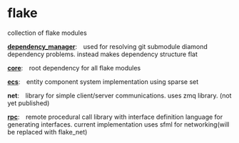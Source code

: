 # flake
collection of flake modules

<b>[dependency_manager](https://github.com/NightJolt/flake_dependency_manager)</b><span>:&emsp;used for resolving git submodule diamond dependency problems. instead makes dependency structure flat</span>

<b>[core](https://github.com/NightJolt/flake_core)</b><span>:&emsp;root dependency for all flake modules</span>

<b>[ecs](https://github.com/NightJolt/flake_ecs)</b><span>:&emsp;entity component system implementation using sparse set</span>

<b>net</b><span>:&emsp;library for simple client/server communications. uses zmq library. (not yet published)</span>

<b>[rpc](https://github.com/NightJolt/flake_rpc)</b><span>:&emsp;remote procedural call library with interface definition language for generating interfaces. current implementation uses sfml for networking(will be replaced with flake_net)</span>
